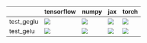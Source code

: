 |            | tensorflow                                                                                                                                                                         | numpy                                                                                                                                                                              | jax                                                                                                                                                                                | torch                                                                                                                                                                              |
|:-----------|:-----------------------------------------------------------------------------------------------------------------------------------------------------------------------------------|:-----------------------------------------------------------------------------------------------------------------------------------------------------------------------------------|:-----------------------------------------------------------------------------------------------------------------------------------------------------------------------------------|:-----------------------------------------------------------------------------------------------------------------------------------------------------------------------------------|
| test_geglu | <a href="https://github.com/unifyai/ivy/actions/runs/4497414000/jobs/7912987109" rel="noopener noreferrer" target="_blank"><img src=https://img.shields.io/badge/-failure-red></a> | <a href="https://github.com/unifyai/ivy/actions/runs/4497414000/jobs/7912987109" rel="noopener noreferrer" target="_blank"><img src=https://img.shields.io/badge/-failure-red></a> | <a href="https://github.com/unifyai/ivy/actions/runs/4497414000/jobs/7912987109" rel="noopener noreferrer" target="_blank"><img src=https://img.shields.io/badge/-failure-red></a> | <a href="https://github.com/unifyai/ivy/actions/runs/4467216125/jobs/7846390105" rel="noopener noreferrer" target="_blank"><img src=https://img.shields.io/badge/-failure-red></a> |
| test_gelu  | <a href="https://github.com/unifyai/ivy/actions/runs/4467216125/jobs/7846390105" rel="noopener noreferrer" target="_blank"><img src=https://img.shields.io/badge/-failure-red></a> | <a href="https://github.com/unifyai/ivy/actions/runs/4467216125/jobs/7846390105" rel="noopener noreferrer" target="_blank"><img src=https://img.shields.io/badge/-failure-red></a> | <a href="https://github.com/unifyai/ivy/actions/runs/4467216125/jobs/7846390105" rel="noopener noreferrer" target="_blank"><img src=https://img.shields.io/badge/-failure-red></a> | <a href="https://github.com/unifyai/ivy/actions/runs/4467216125/jobs/7846390105" rel="noopener noreferrer" target="_blank"><img src=https://img.shields.io/badge/-failure-red></a> |